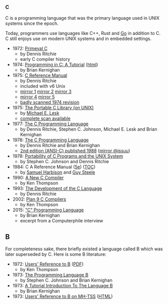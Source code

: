 ### C

C is a programming language that was the primary language used in UNIX systems since the epoch.

Today, programmers use languages like C++, Rust and [Go](./go.md) in addition to C. C still enjoys use on modern UNIX systems and in embedded settings.

 * 1972: [Primeval C](https://www.bell-labs.com/usr/dmr/www/primevalC.html)
   * by Dennis Ritchie
   * early C compiler history
 * 1974: [Programming in C: A Tutorial](https://www.bell-labs.com/usr/dmr/www/ctut.pdf) ([html](https://www.lysator.liu.se/c/bwk-tutor.html))
   * by Brian Kernighan
 * 1975: [C Reference Manual](https://www.bell-labs.com/usr/dmr/www/cman.pdf)
   * by Dennis Ritchie
   * included with v6 Unix
   * [mirror 1](http://155.101.98.133/computing/compilers/c/Ritchie-CReferenceManual.pdf)
     [mirror 2](https://www.tau.ac.il/~flaxer/edu/course/computerappl/cman.pdf)
     [mirror 3](http://www.cs.columbia.edu/~sedwards/papers/cman.pdf)
   * [mirror 4](http://users.uop.gr/~dalamag/courses/C/support/cman.pdf)
     [mirror 5](https://student.cs.uwaterloo.ca/~cs136/resources/cman.pdf)
   * [badly scanned 1974 revision](http://cm.bell-labs.co/who/dmr/cman74.pdf)
 * 1975: [The Portable C Library (on UNIX)](http://www.tom-yam.or.jp/2238/ref/iolib.pdf)
   * by [Michael E. Lesk](https://comminfo.rutgers.edu/lesk-michael)
   * [complete scan available](https://archive.org/details/ThePortableCLibrary_May75/mode/2up)
 * 1977: [The C Programming Language](https://www.tuhs.org/Archive/Documentation/Papers/BSTJ/bstj57-6-1991.pdf)
   * by Dennis Ritchie, Stephen C. Johnson, Michael E. Lesk and Brian Kernighan
 * 1978: [The C Programming Language](https://archive.org/details/TheCProgrammingLanguageFirstEdition)
   * by Dennis Ritchie and Brian Kernighan
   * [2nd edition (ANSI-C) published 1988](https://archive.org/details/The_C_Programming_Language/mode/2up) ([mirror @issuu](https://issuu.com/chinna12kumar/docs/the_c_programming_language_ansi_c_version/9))
 * 1978: [Portability of C Programs and the UNIX System](https://www.bell-labs.com/usr/dmr/www/portpap.pdf)
   * by Stephen C. Johnson and Dennis Ritchie
 * 1984: C A Reference Manual ([5e](https://savedparadigms.files.wordpress.com/2014/09/harbison-s-p-steele-g-l-c-a-reference-manual-5th-ed.pdf)) ([TOC](https://cds.cern.ch/record/1547272/files/013089592X_TOC.pdf))
   * by [Samuel Harbison](https://paw.princeton.edu/memorial/samuel-p-harbison-74) and [Guy Steele](https://labs.oracle.com/pls/apex/f?p=labs:bio:0:120)
 * 1990: [A New C Compiler](http://doc.cat-v.org/bell_labs/new_c_compilers/new_c_compiler.pdf)
   * by Ken Thompson
 * 1993: [The Development of the C Language](http://www.bell-labs.com/usr/dmr/www/chist.pdf)
   * by Dennis Ritchie
 * 2002: [Plan 9 C Compilers](http://doc.cat-v.org/plan_9/4th_edition/papers/compiler)
   * by Ken Thompson
 * 2015: ["C" Programming Language](https://www.youtube.com/watch?v=de2Hsvxaf8M)
   * by Brian Kernighan
   * excerpt from a Computerphile interview


## B

For completeness sake, there briefly existed a language called B which was later superseded by C. Here is some B literature:

  * 1972: [Users' Reference to B](http://cm.bell-labs.co/who/dmr/kbman.html) ([PDF](http://cm.bell-labs.co/who/dmr/kbman.pdf))
    * by Ken Thompson
  * 1973: [The Programming Language B](http://cm.bell-labs.co/who/dmr/bintro.html)
    * by Stephen C. Johnson and Brian Kernighan
  * 1973: [A Tutorial Introduction To The Language B](https://www.bell-labs.com/usr/dmr/www/btut.pdf)
    * by Brian Kernighan
  * 1973: [Users' Reference to B on MH-TSS](http://cm.bell-labs.co/who/dmr/bref.pdf) ([HTML](https://www.bell-labs.com/usr/dmr/www/bref.html))
